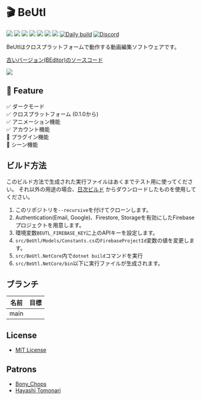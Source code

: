 # 🎬 BeUtl

![](https://img.shields.io/github/issues/b-editor/BeUtl)
![](https://img.shields.io/github/forks/b-editor/BeUtl)
![](https://img.shields.io/github/stars/b-editor/BeUtl)
![](https://img.shields.io/github/license/b-editor/BeUtl)
![](https://img.shields.io/github/downloads/b-editor/BeUtl/total)
![](https://img.shields.io/github/v/release/b-editor/BeUtl)
![](https://img.shields.io/github/repo-size/b-editor/BeUtl)
[![Daily build](https://github.com/b-editor/BeUtl/actions/workflows/daily-build.yml/badge.svg)](https://github.com/b-editor/BeUtl/actions/workflows/daily-build.yml)
[![Discord](https://img.shields.io/discord/868076100511760385.svg?label=&logo=discord&logoColor=ffffff&color=7389D8&labelColor=6A7EC2)](https://discord.gg/Bm3pnVc928)

BeUtlはクロスプラットフォームで動作する動画編集ソフトウェアです。  

[古いバージョン(BEditor)のソースコード](https://github.com/b-editor/BeUtl/tree/old/main)

![](https://raw.github.com/b-editor/BeUtl/main/assets/screenshots/screenshot-light-dark.png)

## 📖 Feature

✅ ダークモード  
✅ クロスプラットフォーム (0.1.0から)  
✅ アニメーション機能  
✅ アカウント機能  
🚧 プラグイン機能  
🚧 シーン機能  

## ビルド方法
このビルド方法で生成された実行ファイルはあくまでテスト用に使ってください。
それ以外の用途の場合、[日次ビルド](https://github.com/b-editor/BeUtl/actions/workflows/daily-build.yml)
からダウンロードしたものを使用してください。
1. このリポジトリを`--recursive`を付けてクローンします。
3. Authentication(Email, Google)、Firestore, Storageを有効にしたFirebaseプロジェクトを用意します。
4. 環境変数`BEUTL_FIREBASE_KEY`に上のAPIキーを設定します。
5. `src/BeUtl/Models/Constants.cs`の`FirebaseProjectId`変数の値を変更します。
6. `src/BeUtl.NetCore`内で`dotnet build`コマンドを実行
7. `src/BeUtl.NetCore/bin`以下に実行ファイルが生成されます。

## ブランチ
| 名前 | 目標 |
| --- | --- |
| main |  |

## License

- [MIT License](https://github.com/b-editor/BeUtl/blob/main/LICENSE)

## Patrons

- [Bony_Chops](https://www.patreon.com/user/creators?u=52944861)
- [Hayashi Tomonari](https://www.patreon.com/user/creators?u=62872137)

